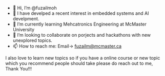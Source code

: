 - 👋 Hi, I’m @fuzailmoh
- 👀 I have develped a recent interest in embedded systems and AI develpment. 
- 🌱 I’m currently learning Mehcatronics Engineering at McMaster University
- 💞️ I’m looking to collaborate on porjects and hackathons with new unexplored topics. 
- 📫 How to reach me: Email-> fuzailm@mcmaster.ca

I also love to learn new topics so if you have a online course or new topic which you recommend people should take please do reach out to me, Thank You!!!
<!---
fuzailmoh/fuzailmoh is a ✨ special ✨ repository because its `README.md` (this file) appears on your GitHub profile.
You can click the Preview link to take a look at your changes.
--->
